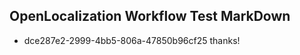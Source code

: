 ## OpenLocalization Workflow Test MarkDown
* dce287e2-2999-4bb5-806a-47850b96cf25 thanks!

<!--HONumber=Aug16_HO4-->


